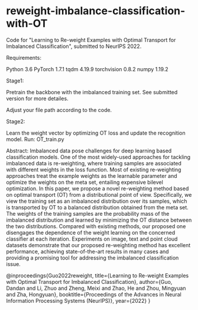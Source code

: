 # reweight-imbalance-classification-with-OT

Code for  "Learning to Re-weight Examples with Optimal Transport for Imbalanced Classification", submitted to NeurIPS 2022.


Requirements:

Python 3.6
PyTorch 1.7.1
tqdm 4.19.9
torchvision 0.8.2
numpy 1.19.2



Stage1: 

Pretrain the backbone with the imbalanced training set. See submitted version for more detailes.

Adjust your file path according to the code.

Stage2:

Learn the weight vector by optimizing OT loss and update the recognition model.
Run: OT_train.py

Abstract: Imbalanced data pose challenges for deep learning based classification models. One
of the most widely-used approaches for tackling imbalanced data is re-weighting,
where training samples are associated with different weights in the loss function.
Most of existing re-weighting approaches treat the example weights as the learnable
parameter and optimize the weights on the meta set, entailing expensive bilevel
optimization. In this paper, we propose a novel re-weighting method based on
optimal transport (OT) from a distributional point of view. Specifically, we view
the training set as an imbalanced distribution over its samples, which is transported
by OT to a balanced distribution obtained from the meta set. The weights of
the training samples are the probability mass of the imbalanced distribution and
learned by minimizing the OT distance between the two distributions. Compared
with existing methods, our proposed one disengages the dependence of the weight
learning on the concerned classifier at each iteration. Experiments on image,
text and point cloud datasets demonstrate that our proposed re-weighting method
has excellent performance, achieving state-of-the-art results in many cases and
providing a promising tool for addressing the imbalanced classification issue.



@inproceedings{Guo2022reweight,
title={Learning to Re-weight Examples with Optimal Transport for Imbalanced Classification},
author={Guo, Dandan and Li, Zhuo and Zheng, Meixi and Zhao, He and Zhou, Mingyuan and Zha, Hongyuan},
booktitle={Proceedings of the Advances in Neural Information Processing Systems (NeurIPS)},
year={2022}
}

